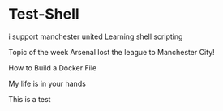 # Test-Shell
i support manchester united
Learning shell scripting

Topic of the week
Arsenal lost the league to Manchester City!

How to Build a Docker File

My life is in your hands

This is a test
